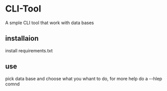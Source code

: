 # CLI-Tool
A smple CLI tool that work with data bases

## installaion
install requirements.txt

## use
pick data base and choose what you whant to do, for more help do a --hlep comnd 
